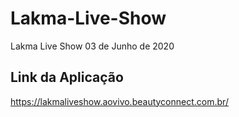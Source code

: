 # Lakma-Live-Show
Lakma Live Show 03 de Junho de 2020

## Link da Aplicação
https://lakmaliveshow.aovivo.beautyconnect.com.br/
